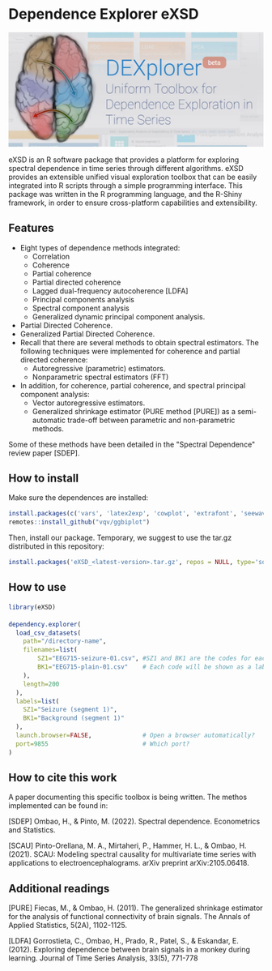 # Dependence Explorer eXSD

![eXSD](./eXSD/inst/www/dexplorer-banner.jpg)

eXSD is an R software package that provides a platform for exploring spectral dependence in time series through different algorithms. eXSD provides an extensible unified visual exploration toolbox that can be easily integrated into R scripts through a simple programming interface. This package was written in the R programming language, and the R-Shiny framework, in order to ensure cross-platform capabilities and extensibility.

## Features

* Eight types of dependence methods integrated:
  * Correlation
  * Coherence
  * Partial coherence
  * Partial directed coherence
  * Lagged dual-frequency autocoherence [LDFA]
  * Principal components analysis
  * Spectral component analysis
  * Generalized dynamic principal component analysis.
* Partial Directed Coherence.
* Generalized Partial Directed Coherence.
* Recall that there are several methods to obtain spectral estimators. The following techniques were implemented for coherence and partial directed coherence:
  * Autoregressive (parametric) estimators.
  * Nonparametric spectral estimators (FFT)
* In addition, for coherence, partial coherence, and spectral principal component analysis:
  * Vector autoregressive estimators.
  * Generalized shrinkage estimator (PURE method [PURE]) as a semi-automatic trade-off between parametric and non-parametric methods.

Some of these methods have been detailed in the "Spectral Dependence" review paper [SDEP].

## How to install

Make sure the dependences are installed:

```R
install.packages(c('vars', 'latex2exp', 'cowplot', 'extrafont', 'seewave', 'shinydashboard', 'ggbiplot', 'glmnet', 'BigVAR', 'shinyWidgets', 'gdpc', 'plotly'))
remotes::install_github("vqv/ggbiplot")
```

Then, install our package. Temporary, we suggest to use the tar.gz distributed in this repository:
```R
install.packages('eXSD_<latest-version>.tar.gz', repos = NULL, type='source')
```

## How to use

```R
library(eXSD)

dependency.explorer(
  load_csv_datasets(
    path="/directory-name",
    filenames=list(
        SZ1="EEG715-seizure-01.csv", #SZ1 and BK1 are the codes for each filename
        BK1="EEG715-plain-01.csv"    # Each code will be shown as a label
    ),
    length=200
  ),
  labels=list(
    SZ1="Seizure (segment 1)",
    BK1="Background (segment 1)"
  ),
  launch.browser=FALSE,              # Open a browser automatically?
  port=9855                          # Which port?
)

```

## How to cite this work

A paper documenting this specific toolbox is being written. The methos implemented can be found in:

[SDEP] Ombao, H., & Pinto, M. (2022). Spectral dependence. Econometrics and Statistics.

[SCAU] Pinto-Orellana, M. A., Mirtaheri, P., Hammer, H. L., & Ombao, H. (2021). SCAU: Modeling spectral causality for multivariate time series with applications to electroencephalograms. arXiv preprint arXiv:2105.06418.

## Additional readings

[PURE] Fiecas, M., & Ombao, H. (2011). The generalized shrinkage estimator for the analysis of functional connectivity of brain signals. The Annals of Applied Statistics, 5(2A), 1102-1125.

[LDFA] Gorrostieta, C., Ombao, H., Prado, R., Patel, S., & Eskandar, E. (2012). Exploring dependence between brain signals in a monkey during learning. Journal of Time Series Analysis, 33(5), 771-778


